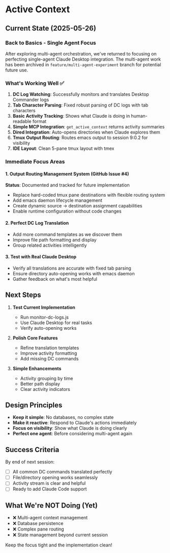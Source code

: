 # Active Context

## Current State (2025-05-26)

### Back to Basics - Single Agent Focus
After exploring multi-agent orchestration, we've returned to focusing on perfecting single-agent Claude Desktop integration. The multi-agent work has been archived in `feature/multi-agent-experiment` branch for potential future use.

### What's Working Well ✅
1. **DC Log Watching**: Successfully monitors and translates Desktop Commander logs
2. **Tab Character Parsing**: Fixed robust parsing of DC logs with tab characters
3. **Basic Activity Tracking**: Shows what Claude is doing in human-readable format  
4. **Simple MCP Integration**: `get_active_context` returns activity summaries
5. **Dired Integration**: Auto-opens directories when Claude explores them
6. **Tmux Output Routing**: Routes emacs output to session 9:0.2 for visibility
7. **IDE Layout**: Clean 5-pane tmux layout with tmex

### Immediate Focus Areas

#### 1. Output Routing Management System (GitHub Issue #4)
**Status**: Documented and tracked for future implementation
- Replace hard-coded tmux pane destinations with flexible routing system
- Add emacs daemon lifecycle management 
- Create dynamic source → destination assignment capabilities
- Enable runtime configuration without code changes

#### 2. Perfect DC Log Translation
- Add more command templates as we discover them
- Improve file path formatting and display
- Group related activities intelligently

#### 3. Test with Real Claude Desktop
- Verify all translations are accurate with fixed tab parsing
- Ensure directory auto-opening works with emacs daemon
- Gather feedback on what's most helpful

## Next Steps

1. **Test Current Implementation**
   - Run monitor-dc-logs.js
   - Use Claude Desktop for real tasks
   - Verify auto-opening works

2. **Polish Core Features**
   - Refine translation templates
   - Improve activity formatting
   - Add missing DC commands

3. **Simple Enhancements**
   - Activity grouping by time
   - Better path display
   - Clear activity indicators

## Design Principles

- **Keep it simple**: No databases, no complex state
- **Make it reactive**: Respond to Claude's actions immediately
- **Focus on visibility**: Show what Claude is doing clearly
- **Perfect one agent**: Before considering multi-agent again

## Success Criteria

By end of next session:
- [ ] All common DC commands translated perfectly
- [ ] File/directory opening works seamlessly
- [ ] Activity stream is clear and helpful
- [ ] Ready to add Claude Code support

## What We're NOT Doing (Yet)

- ❌ Multi-agent context management
- ❌ Database persistence
- ❌ Complex pane routing
- ❌ State management beyond current session

Keep the focus tight and the implementation clean!

